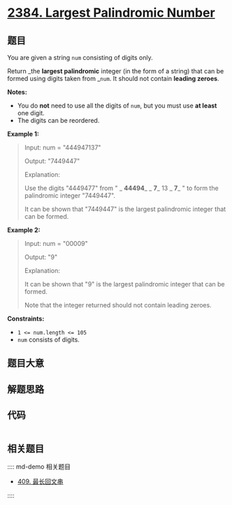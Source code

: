 # [2384. Largest Palindromic Number](https://leetcode.com/problems/largest-palindromic-number/)

## 题目

You are given a string `num` consisting of digits only.

Return _the **largest palindromic** integer (in the form of a string) that can
be formed using digits taken from _`num`. It should not contain **leading
zeroes**.

**Notes:**

  * You do **not** need to use all the digits of `num`, but you must use **at least** one digit.
  * The digits can be reordered.



**Example 1:**

> Input: num = "444947137"
> 
> Output: "7449447"
> 
> Explanation: 
> 
> Use the digits "4449477" from " _ **44494**_ _ **7**_ 13 _ **7**_ " to form the palindromic integer "7449447".
> 
> It can be shown that "7449447" is the largest palindromic integer that can be formed.

**Example 2:**

> Input: num = "00009"
> 
> Output: "9"
> 
> Explanation: 
> 
> It can be shown that "9" is the largest palindromic integer that can be formed.
> 
> Note that the integer returned should not contain leading zeroes.

**Constraints:**

  * `1 <= num.length <= 105`
  * `num` consists of digits.


## 题目大意

## 解题思路

## 代码

```javascript

```

## 相关题目

:::: md-demo 相关题目
- [409. 最长回文串](https://leetcode.com/problems/longest-palindrome)

::::
